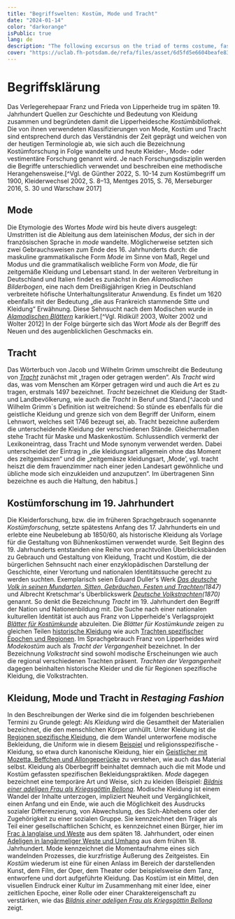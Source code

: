 ```yaml
---
title: "Begriffswelten: Kostüm, Mode und Tracht"
date: "2024-01-14"
color: "darkorange"
isPublic: true
lang: de
description: "The following excursus on the triad of terms costume, fashion and traditional costume is intended to highlight the use of these terms in the temporal context of the creation of the Lipperheide Costume Library and the Textile Collection of the Germanisches Nationalmuseum Nuremberg. The terminologies used in scientific publications around 1900 and in early dress research from the mid-19th century onwards differed from today's usage and underwent an elementary change in meaning."
cover: "https://uclab.fh-potsdam.de/refa/files/asset/6d5fd5e6604beafe83dfa89131c3f78028407e86.png"
---
```


# Begriffsklärung
Das Verlegerehepaar Franz und Frieda von Lipperheide trug im späten 19. Jahrhundert Quellen zur Geschichte und Bedeutung von Kleidung zusammen und begründeten damit die Lipperheidesche *Kostümbibliothek*. Die von ihnen verwendeten Klassifizierungen von Mode, Kostüm und Tracht sind entsprechend durch das Verständnis der Zeit geprägt und weichen von der heutigen Terminologie ab, wie sich auch die Bezeichnung Kostümforschung in Folge wandelte und heute Kleider-, Mode- oder vestimentäre Forschung genannt wird. Je nach Forschungsdisziplin werden die Begriffe unterschiedlich verwendet und beschreiben eine methodische Herangehensweise.[^Vgl. de Günther 2022, S. 10-14 zum Kostümbegriff um 1900, Kleiderwechsel 2002, S. 8–13, Mentges 2015, S. 76, Merseburger 2016, S. 30 und Warschaw 2017]

## Mode
Die Etymologie des Wortes *Mode* wird bis heute divers ausgelegt: Umstritten ist die Ableitung aus dem lateinischen *Modus*, der sich in der französischen Sprache in *mode* wandelte. Möglicherweise setzten sich zwei Gebrauchsweisen zum Ende des 16. Jahrhunderts durch: die maskuline grammatikalische Form *Mode* im Sinne von Maß, Regel und Modus und die grammatikalisch weibliche Form von *Mode*, die für zeitgemäße Kleidung und Lebensart stand. In der weiteren Verbreitung in Deutschland und Italien findet es zunächst in den *Alamodischen Bilderbogen*, eine nach dem Dreißigjährigen Krieg in Deutschland verbreitete höfische Unterhaltungsliteratur Anwendung. Es findet um 1620 ebenfalls mit der Bedeutung „die aus Frankreich stammende Sitte und Kleidung“ Erwähnung. Diese Sehnsucht nach dem Modischen wurde in *[Alamodischen Blättern](set/48313)* karikiert.[^Vgl. Ridikül! 2003, Wolter 2002 und Wolter 2012] In der Folge bürgerte sich das Wort *Mode* als der Begriff des Neuen und des augenblicklichen Geschmacks ein.

## Tracht
Das Wörterbuch von Jacob und Wilhelm Grimm umschreibt die Bedeutung von *[Tracht](http://www.woerterbuchnetz.de/DWB?lemma=tracht)* zunächst mit „tragen oder getragen werden“. Als *Tracht* wird das, was vom Menschen am Körper getragen wird und auch die Art es zu tragen, erstmals 1497 bezeichnet. *Tracht* bezeichnet die Kleidung der Stadt- und Landbevölkerung, wie auch die *Tracht* in Beruf und Stand.[^Jacob und Wilhelm Grimm`s Definition ist weitreichend: So stünde es ebenfalls für die geistliche Kleidung und grenze sich von dem Begriff der Uniform, einem Lehnwort, welches seit 1746 bezeugt sei, ab. Tracht bezeichne außerdem die unterscheidende Kleidung der verschiedenen Stände. Gleichermaßen stehe Tracht für Maske und Maskenkostüm. Schlussendlich vermerkt der Lexikon­eintrag, dass Tracht und Mode synonym verwendet werden. Dabei unterscheidet der Eintrag in „die kleidungsart allgemein ohne das Moment des zeitgemäszen“ und die „zeitgemäsze kleidungsart, ‚Mode’, vgl. tracht heiszt die dem frauenzimmer nach einer jeden Landesart gewöhnliche und übliche mode sich einzukleiden und anzuputzen“. Im übertragenen Sinn bezeichne es auch die Haltung, den habitus.] 

## Kostümforschung im 19. Jahrhundert
Die Kleiderforschung, bzw. die im früheren Sprachgebrauch sogenannte *Kostümforschung*, setzte spätestens Anfang des 17. Jahrhunderts ein und erlebte eine Neubelebung ab 1850/60, als historische Kleidung als Vorlage für die Gestaltung von Bühnenkostümen verwendet wurde. Seit Beginn des 19. Jahrhunderts entstanden eine Reihe von prachtvollen Überblicksbänden zu Gebrauch und Gestaltung von Kleidung, Tracht und Kostüm, die der bürgerlichen Sehnsucht nach einer enzyklopädischen Darstellung der Geschichte, einer Verortung und nationalen Identitätssuche gerecht zu werden suchten. Exemplarisch seien Eduard Duller's Werk *[Das deutsche Volk in seinen Mundarten, Sitten, Gebräuchen, Festen und Trachten](item/39091)(1847)* und  Albrecht Kretschmar's Überblickswerk *[Deutsche Volkstrachten](item/39091)(1870)* genannt. 
So denkt die Bezeichnung *Tracht* im 19. Jahrhundert den Begriff der Nation und Nationenbildung mit. Die Suche nach einer nationalen kulturellen Identität ist auch aus Franz von Lipperheide's Verlagsprojekt *[Blätter für Kostümkunde](item/17794)* abzuleiten. Die *Blätter für Kostümkunde* zeigen zu gleichen Teilen [historische Kleidung](set/48545) wie auch [Trachten spezifischer Epochen und Regionen](set/48544). Im Sprachgebrauch Franz von Lipperheides wird *Modekostüm* auch als *Tracht der Vergangenheit* bezeichnet. In der Bezeichnung *Volkstracht* sind sowohl modische Erscheinungen wie auch die regional verschiedenen Trachten präsent. *Trachten der Vergangenheit* dagegen beinhalten historische Kleider und die für Regionen spezifische Kleidung, die Volkstrachten.

## Kleidung, Mode und Tracht in *Restaging Fashion*
In den Beschreibungen der Werke sind die im folgenden beschriebenen Termini zu Grunde gelegt: Als *Kleidung* wird die Gesamtheit der Materialien bezeichnet, die den menschlichen Körper umhüllt. Unter Kleidung ist die [Regionen spezifische Kleidung](item/10280), die dem Wandel unterworfene modische Bekleidung, die Uniform wie in diesem [Beispiel](item/633) und religionsspezifische ­Kleidung, so etwa durch kanonische Kleidung, hier ein [Geistlicher mit Mozetta, Beffchen und Allongeperücke](item/343) zu verstehen, wie auch das Material selbst. Kleidung als Oberbegriff beinhaltet demnach auch die mit Mode und Kostüm gefassten spezifischen Bekleidungspraktiken.
*Mode* dagegen bezeichnet eine temporäre Art und Weise, sich zu kleiden (Beispiel: *[Bildnis einer adeligen Frau als Kriegsgöttin Bellona](item/575)*. Modische Kleidung ist einem Wandel der Inhalte unterzogen, impliziert Neuheit und Vergänglichkeit, einen Anfang und ein Ende, wie auch die Möglichkeit des Ausdrucks sozialer Differenzierung, von Abwechslung, des Sich-Abhebens oder der Zugehörigkeit zu einer sozialen Gruppe. Sie kennzeichnet den Träger als Teil einer gesellschaftlichen Schicht, es kennzeichnet einen Bürger, hier im [Frac à langlaise und Weste](item/176) aus dem späten 18. Jahrhundert, oder einen [Adeligen in langärmeliger Weste und Umhang](item/477) aus dem frühen 18. Jahrhundert. Mode kennzeichnet die Momentaufnahme eines sich wandelnden Prozesses, die kurzfristige Äußerung des Zeitgeistes. 
Ein *Kostüm* wiederum ist eine für einen Anlass im Bereich der darstellenden Kunst, dem Film, der Oper, dem Theater oder beispielsweise dem Tanz, entworfene und dort aufgeführte Kleidung. Das Kostüm ist ein Mittel, den visuellen Eindruck einer Kultur im Zusammenhang mit einer Idee, einer zeitlichen Epoche, einer Rolle oder einer Charaktereigenschaft zu verstärken, wie das *[Bildnis einer adeligen Frau als Kriegsgöttin Bellona](item/575)* zeigt.

